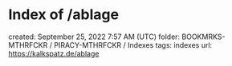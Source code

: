 # Index of /ablage

created: September 25, 2022 7:57 AM (UTC)
folder: BOOKMRKS-MTHRFCKR / PIRACY-MTHRFCKR / Indexes
tags: indexes
url: https://kalkspatz.de/ablage